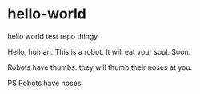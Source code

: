 # hello-world
hello world test repo thingy

Hello, human. This is a robot. It will eat your soul. Soon.

Robots have thumbs. they will thumb their noses at you.

PS Robots have noses
